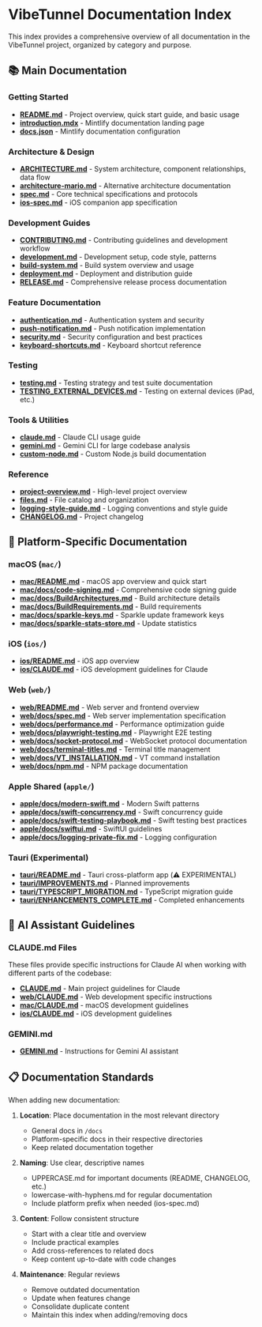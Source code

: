 # VibeTunnel Documentation Index

This index provides a comprehensive overview of all documentation in the VibeTunnel project, organized by category and purpose.

## 📚 Main Documentation

### Getting Started
- [**README.md**](../README.md) - Project overview, quick start guide, and basic usage
- [**introduction.mdx**](introduction.mdx) - Mintlify documentation landing page
- [**docs.json**](../docs.json) - Mintlify documentation configuration

### Architecture & Design
- [**ARCHITECTURE.md**](ARCHITECTURE.md) - System architecture, component relationships, data flow
- [**architecture-mario.md**](architecture-mario.md) - Alternative architecture documentation
- [**spec.md**](spec.md) - Core technical specifications and protocols
- [**ios-spec.md**](ios-spec.md) - iOS companion app specification

### Development Guides
- [**CONTRIBUTING.md**](CONTRIBUTING.md) - Contributing guidelines and development workflow
- [**development.md**](development.md) - Development setup, code style, patterns
- [**build-system.md**](build-system.md) - Build system overview and usage
- [**deployment.md**](deployment.md) - Deployment and distribution guide
- [**RELEASE.md**](RELEASE.md) - Comprehensive release process documentation

### Feature Documentation
- [**authentication.md**](authentication.md) - Authentication system and security
- [**push-notification.md**](push-notification.md) - Push notification implementation
- [**security.md**](security.md) - Security configuration and best practices
- [**keyboard-shortcuts.md**](keyboard-shortcuts.md) - Keyboard shortcut reference

### Testing
- [**testing.md**](testing.md) - Testing strategy and test suite documentation
- [**TESTING_EXTERNAL_DEVICES.md**](TESTING_EXTERNAL_DEVICES.md) - Testing on external devices (iPad, etc.)

### Tools & Utilities
- [**claude.md**](claude.md) - Claude CLI usage guide
- [**gemini.md**](gemini.md) - Gemini CLI for large codebase analysis
- [**custom-node.md**](custom-node.md) - Custom Node.js build documentation

### Reference
- [**project-overview.md**](project-overview.md) - High-level project overview
- [**files.md**](files.md) - File catalog and organization
- [**logging-style-guide.md**](logging-style-guide.md) - Logging conventions and style guide
- [**CHANGELOG.md**](../CHANGELOG.md) - Project changelog

## 🍎 Platform-Specific Documentation

### macOS (`mac/`)
- [**mac/README.md**](../mac/README.md) - macOS app overview and quick start
- [**mac/docs/code-signing.md**](../mac/docs/code-signing.md) - Comprehensive code signing guide
- [**mac/docs/BuildArchitectures.md**](../mac/docs/BuildArchitectures.md) - Build architecture details
- [**mac/docs/BuildRequirements.md**](../mac/docs/BuildRequirements.md) - Build requirements
- [**mac/docs/sparkle-keys.md**](../mac/docs/sparkle-keys.md) - Sparkle update framework keys
- [**mac/docs/sparkle-stats-store.md**](../mac/docs/sparkle-stats-store.md) - Update statistics

### iOS (`ios/`)
- [**ios/README.md**](../ios/README.md) - iOS app overview
- [**ios/CLAUDE.md**](../ios/CLAUDE.md) - iOS development guidelines for Claude

### Web (`web/`)
- [**web/README.md**](../web/README.md) - Web server and frontend overview
- [**web/docs/spec.md**](../web/docs/spec.md) - Web server implementation specification
- [**web/docs/performance.md**](../web/docs/performance.md) - Performance optimization guide
- [**web/docs/playwright-testing.md**](../web/docs/playwright-testing.md) - Playwright E2E testing
- [**web/docs/socket-protocol.md**](../web/docs/socket-protocol.md) - WebSocket protocol documentation
- [**web/docs/terminal-titles.md**](../web/docs/terminal-titles.md) - Terminal title management
- [**web/docs/VT_INSTALLATION.md**](../web/docs/VT_INSTALLATION.md) - VT command installation
- [**web/docs/npm.md**](../web/docs/npm.md) - NPM package documentation

### Apple Shared (`apple/`)
- [**apple/docs/modern-swift.md**](../apple/docs/modern-swift.md) - Modern Swift patterns
- [**apple/docs/swift-concurrency.md**](../apple/docs/swift-concurrency.md) - Swift concurrency guide
- [**apple/docs/swift-testing-playbook.md**](../apple/docs/swift-testing-playbook.md) - Swift testing best practices
- [**apple/docs/swiftui.md**](../apple/docs/swiftui.md) - SwiftUI guidelines
- [**apple/docs/logging-private-fix.md**](../apple/docs/logging-private-fix.md) - Logging configuration

### Tauri (Experimental)
- [**tauri/README.md**](../tauri/README.md) - Tauri cross-platform app (⚠️ EXPERIMENTAL)
- [**tauri/IMPROVEMENTS.md**](../tauri/IMPROVEMENTS.md) - Planned improvements
- [**tauri/TYPESCRIPT_MIGRATION.md**](../tauri/TYPESCRIPT_MIGRATION.md) - TypeScript migration guide
- [**tauri/ENHANCEMENTS_COMPLETE.md**](../tauri/ENHANCEMENTS_COMPLETE.md) - Completed enhancements

## 🤖 AI Assistant Guidelines

### CLAUDE.md Files
These files provide specific instructions for Claude AI when working with different parts of the codebase:

- [**CLAUDE.md**](../CLAUDE.md) - Main project guidelines for Claude
- [**web/CLAUDE.md**](../web/CLAUDE.md) - Web development specific instructions
- [**mac/CLAUDE.md**](../mac/CLAUDE.md) - macOS development guidelines
- [**ios/CLAUDE.md**](../ios/CLAUDE.md) - iOS development guidelines

### GEMINI.md
- [**GEMINI.md**](../GEMINI.md) - Instructions for Gemini AI assistant

## 📋 Documentation Standards

When adding new documentation:

1. **Location**: Place documentation in the most relevant directory
   - General docs in `/docs`
   - Platform-specific docs in their respective directories
   - Keep related documentation together

2. **Naming**: Use clear, descriptive names
   - UPPERCASE.md for important documents (README, CHANGELOG, etc.)
   - lowercase-with-hyphens.md for regular documentation
   - Include platform prefix when needed (ios-spec.md)

3. **Content**: Follow consistent structure
   - Start with a clear title and overview
   - Include practical examples
   - Add cross-references to related docs
   - Keep content up-to-date with code changes

4. **Maintenance**: Regular reviews
   - Remove outdated documentation
   - Update when features change
   - Consolidate duplicate content
   - Maintain this index when adding/removing docs